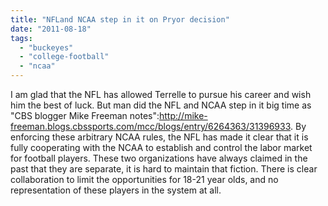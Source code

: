 ```yaml
---
title: "NFLand NCAA step in it on Pryor decision"
date: "2011-08-18"
tags: 
  - "buckeyes"
  - "college-football"
  - "ncaa"
---
```


I am glad that the NFL has allowed Terrelle to pursue his career and wish him the best of luck. But man did the NFL and NCAA step in it big time as "CBS blogger Mike Freeman notes":http://mike-freeman.blogs.cbssports.com/mcc/blogs/entry/6264363/31396933. By enforcing these arbitrary NCAA rules, the NFL has made it clear that it is fully cooperating with the NCAA to establish and control the labor market for football players. These two organizations have always claimed in the past that they are separate, it is hard to maintain that fiction. There is clear collaboration to limit the opportunities for 18-21 year olds, and no representation of these players in the system at all.
